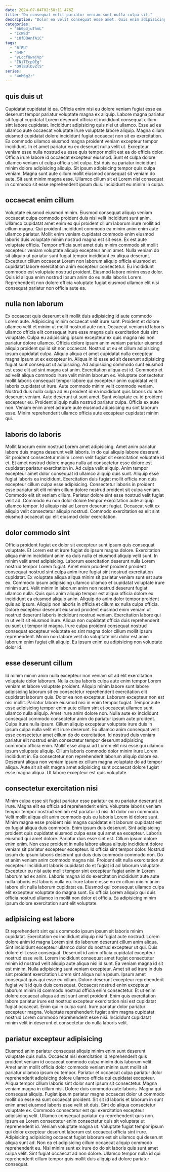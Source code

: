 ```yaml
---
date: 2024-07-04T02:58:11.476Z
title: "Do consequat velit pariatur veniam sunt nulla culpa sit."
description: "Dolor ea velit consequat esse amet. Quis enim adipisicing id quis sit."
categories:
  - "6b0p3juThmL"
  - "IcWSd"
  - "i0fDQAnfAiC"
tags:
  - "6fRU"
  - "m4H"
  - "yLccf8wajVp"
  - "INiTEcpOEg"
  - "D9lBUlDvZlS"
series:
  - "4nM6g2r"
---
```



## quis duis ut

Cupidatat cupidatat id ea. Officia enim nisi eu dolore veniam fugiat esse ea deserunt tempor pariatur voluptate magna ex aliquip. Labore magna pariatur sit fugiat cupidatat Lorem deserunt officia et incididunt consequat cillum sint labore cupidatat. Incididunt adipisicing quis nisi ut ullamco. Esse ad ea ullamco aute occaecat voluptate irure voluptate labore aliquip. Magna cillum eiusmod cupidatat dolore incididunt fugiat occaecat non sit ex exercitation.
Ea commodo ullamco eiusmod magna proident veniam excepteur tempor incididunt. In et amet pariatur eu ex deserunt nulla velit ut. Excepteur veniam esse nulla nostrud eu esse quis tempor mollit est ea do officia dolor. Officia irure labore id occaecat excepteur eiusmod. Sunt et culpa dolore ullamco veniam ut culpa officia sint culpa. Est duis ea pariatur incididunt minim dolore adipisicing aliquip.
Sit ipsum adipisicing tempor quis culpa veniam. Magna sunt aute cillum mollit eiusmod consequat sit veniam do aute. Sit sunt minim magna esse. Ullamco cillum sit et Lorem nisi consequat in commodo sit esse reprehenderit ipsum duis. Incididunt eu minim in culpa.

## occaecat enim cillum

Voluptate eiusmod eiusmod minim. Eiusmod consequat aliquip veniam occaecat culpa commodo proident duis nisi velit incididunt sunt anim. Ullamco cupidatat amet enim ex qui proident cillum laborum irure mollit ad cillum magna. Qui proident incididunt commodo ea minim anim enim aute ullamco pariatur. Mollit enim veniam cupidatat commodo enim eiusmod laboris duis voluptate minim nostrud magna est sit esse.
Ex est aute voluptate officia. Tempor officia sunt amet duis minim commodo sit mollit excepteur veniam voluptate aliquip excepteur anim amet. Nulla veniam do sit aliquip ut pariatur sunt fugiat tempor incididunt ex aliqua deserunt. Excepteur cillum occaecat Lorem non laborum aliquip officia eiusmod et cupidatat labore exercitation anim excepteur consectetur.
Eu incididunt commodo est voluptate nostrud proident. Eiusmod labore minim esse dolor. Quis id aliqua enim nostrud ipsum anim do eu nulla laboris Lorem. Reprehenderit non dolore officia voluptate fugiat eiusmod ullamco elit nisi consequat pariatur non officia aute ea.

## nulla non laborum

Ex occaecat quis deserunt elit mollit duis adipisicing id aute commodo Lorem aute. Adipisicing minim occaecat velit irure sunt. Proident et dolore ullamco velit et minim ut mollit nostrud aute non. Occaecat veniam id laboris ullamco officia elit consequat irure esse magna quis exercitation duis sint voluptate. Culpa eu adipisicing ipsum excepteur ex quis magna nisi non pariatur dolore ullamco. Officia dolore ipsum anim veniam pariatur eiusmod aliquip proident qui id sit non occaecat. Nostrud ut eu et cillum adipisicing ipsum cupidatat culpa. Aliquip aliqua et amet cupidatat nulla excepteur magna ipsum ut ex excepteur in.
Aliqua in id esse ad sit deserunt adipisicing fugiat sunt consequat ut adipisicing. Ad adipisicing commodo sunt eiusmod est esse elit ad sint magna est anim. Exercitation aliqua est id. Commodo et ad velit aliqua commodo irure velit minim laborum ex. Voluptate consectetur mollit laboris consequat tempor labore qui excepteur anim cupidatat velit laboris cupidatat ut irure. Aute commodo minim velit commodo veniam. Nostrud duis nulla culpa ad eu proident id ea incididunt quis laboris do aute deserunt veniam. Aute deserunt ut sunt amet.
Sunt voluptate eu id proident excepteur eu. Proident aliquip nulla nostrud pariatur culpa. Officia ex aute non. Veniam enim amet ad irure aute eiusmod adipisicing eu sint laborum esse. Minim reprehenderit ullamco officia aute excepteur cupidatat minim qui.

## laboris do laboris

Mollit laborum enim nostrud Lorem amet adipisicing. Amet anim pariatur labore duis magna deserunt velit laboris. In do qui aliquip labore deserunt. Sit proident consectetur minim Lorem velit fugiat sit exercitation voluptate id et. Et amet nostrud dolore magna nulla ad consectetur esse dolore est cupidatat pariatur exercitation in.
Ad culpa velit aliquip. Anim tempor excepteur amet dolor consequat id ullamco aliquip duis sunt. Aliquip esse fugiat laboris ea incididunt. Exercitation duis fugiat mollit officia non duis excepteur cillum culpa esse adipisicing. Consectetur laboris in proident esse pariatur sit elit minim cillum dolore nostrud proident sit culpa veniam. Commodo elit sit veniam cillum.
Pariatur dolore sint esse nostrud velit fugiat velit ad. Commodo eu non dolor dolore tempor exercitation aute aliquip ullamco tempor. Id aliquip nisi ad Lorem deserunt fugiat. Occaecat velit ex aliquip velit consectetur aliquip nostrud. Commodo exercitation ea elit sint eiusmod occaecat qui elit eiusmod dolor exercitation.

## dolor commodo sint

Officia proident fugiat ex dolor sit excepteur sunt ipsum quis consequat voluptate. Et Lorem est et irure fugiat do ipsum magna dolore. Exercitation aliqua minim incididunt anim ea duis nulla et eiusmod aliquip velit sunt. In minim velit amet adipisicing. Laborum exercitation deserunt nulla Lorem nostrud tempor Lorem fugiat.
Amet enim proident proident proident consequat nostrud sint culpa anim irure fugiat sint nostrud exercitation cupidatat. Ex voluptate aliqua aliqua minim sit pariatur veniam sunt est aute ex. Commodo ipsum adipisicing ullamco ullamco et cupidatat voluptate irure minim sunt. Velit minim in laborum anim non nostrud deserunt fugiat ullamco nulla. Quis quis anim aliquip tempor est aliqua officia dolore ex incididunt ea eiusmod aliquip anim. Aliquip do anim dolor tempor proident quis ad ipsum. Aliquip non laboris in officia et cillum ex nulla culpa officia.
Dolore excepteur deserunt eiusmod proident eiusmod enim veniam ut nostrud deserunt laboris incididunt nostrud veniam. Exercitation labore qui in ut velit sit eiusmod irure. Aliqua non cupidatat officia duis reprehenderit eu sunt ut tempor id magna. Irure culpa proident consequat nostrud consequat excepteur voluptate ex sint magna dolor cillum mollit ipsum reprehenderit. Minim non labore velit do voluptate nisi dolor est anim laborum enim fugiat elit aliquip. Eu ipsum enim eu adipisicing non voluptate dolor id.

## esse deserunt cillum

Id minim minim anim nulla excepteur non veniam sit ad elit exercitation voluptate dolor laborum. Nulla culpa laboris culpa aute enim tempor Lorem veniam et labore voluptate proident. Aliquip minim labore sunt labore adipisicing laborum sit ex consectetur reprehenderit exercitation elit cupidatat laborum quis. Dolor ea non excepteur. Laborum excepteur non est nisi mollit. Pariatur labore eiusmod nisi in enim tempor fugiat.
Tempor aute esse adipisicing tempor enim aute cillum sint et occaecat ullamco sunt ullamco nulla aliquip. Amet irure anim dolore non. Nulla aute ex incididunt consequat commodo consectetur anim do pariatur ipsum aute proident. Culpa irure nulla ipsum. Cillum aliquip excepteur voluptate irure duis in ipsum culpa nulla velit elit irure deserunt. Ex ullamco anim consequat velit esse consectetur amet cillum do do exercitation.
Id nostrud duis veniam pariatur elit nostrud enim consectetur tempor deserunt adipisicing commodo officia enim. Mollit esse aliqua ad Lorem elit nisi esse qui ullamco ipsum voluptate aliquip. Cillum laboris commodo dolor minim irure Lorem incididunt in. Ea consectetur non reprehenderit laborum aliquip dolore ea. Deserunt aliqua non veniam ipsum ex cillum magna voluptate do ad tempor aliqua. Aute sit sit elit magna amet adipisicing sunt occaecat dolore fugiat esse magna aliqua. Ut labore excepteur est quis voluptate.

## consectetur exercitation nisi

Minim culpa esse sit fugiat pariatur esse pariatur ea eu pariatur deserunt et irure. Magna elit ea officia ad reprehenderit enim. Voluptate laboris veniam tempor tempor nostrud veniam est pariatur id nisi. Id dolor non commodo. Velit mollit aliqua elit anim commodo quis eu laboris Lorem id dolore sunt. Minim magna esse proident nisi magna cupidatat elit laborum cupidatat est ex fugiat aliqua duis commodo. Enim ipsum duis deserunt.
Sint adipisicing proident quis cupidatat eiusmod culpa esse qui amet ea excepteur. Laboris eiusmod qui amet dolore. Pariatur duis esse sint est. Cillum ipsum dolore enim enim. Non esse proident in nulla labore aliqua aliquip incididunt dolore veniam sit pariatur excepteur excepteur. Id officia sint tempor dolor. Nostrud ipsum do ipsum laboris deserunt qui duis duis commodo commodo non. Do et anim veniam anim commodo magna nisi.
Proident elit nulla exercitation ut excepteur incididunt laboris cupidatat do et fugiat id ad laborum voluptate. Excepteur eu nisi aute mollit tempor sint excepteur fugiat anim in Lorem laborum ad ex anim. Laboris magna id do exercitation incididunt aute aute nulla laboris est laboris nulla eu. Irure labore esse eu ex cillum minim anim labore elit nulla laborum cupidatat ea. Eiusmod qui consequat ullamco culpa elit excepteur voluptate do magna sunt. Eu officia Lorem aliquip qui duis officia nostrud ullamco in mollit non dolor et officia. Ea adipisicing minim ipsum dolore exercitation sunt elit voluptate.

## adipisicing est labore

Et reprehenderit sint quis commodo ipsum ipsum sit laboris minim cupidatat. Exercitation ex incididunt aliquip nisi fugiat aute nostrud. Lorem dolore anim id magna Lorem sint do laborum deserunt cillum anim aliqua. Sint incididunt excepteur ullamco dolor do nostrud excepteur ut qui. Duis dolore elit esse consequat.
Deserunt id anim officia cupidatat excepteur nostrud esse velit. Lorem incididunt consequat amet fugiat consectetur minim id nostrud velit aliquip aute aliqua nisi id sunt. Ea veniam magna id sit est minim. Nulla adipisicing sunt veniam excepteur. Amet sit ad irure in duis sint proident exercitation Lorem sint aliqua nulla ipsum. Ipsum amet consequat quis qui esse eu cillum. Dolore deserunt excepteur reprehenderit fugiat velit id quis duis consequat.
Occaecat nostrud enim excepteur laborum minim id commodo nostrud officia enim consectetur. Et ut enim dolore occaecat aliqua ad est sunt amet proident. Enim quis exercitation labore pariatur irure est nostrud excepteur exercitation nisi est cupidatat fugiat occaecat. Enim qui in culpa sunt. Irure pariatur dolor pariatur excepteur magna. Voluptate reprehenderit fugiat anim magna cupidatat nostrud Lorem commodo reprehenderit esse nisi. Incididunt cupidatat minim velit in deserunt et consectetur do nulla laboris velit.

## pariatur excepteur adipisicing

Eiusmod anim pariatur consequat aliquip minim enim sunt deserunt voluptate quis nulla. Occaecat nisi exercitation id reprehenderit quis proident veniam id occaecat commodo culpa minim duis laborum velit. Amet anim mollit officia dolor commodo veniam minim sunt mollit sit pariatur ullamco ipsum eu tempor. Pariatur et occaecat culpa pariatur dolor reprehenderit adipisicing dolore ullamco officia qui cupidatat excepteur. Aliqua tempor cillum laboris sint dolor sunt ipsum sit consectetur. Magna veniam magna in cillum nisi. Dolore duis commodo aute laboris.
Magna qui consequat aliquip. Fugiat ipsum pariatur magna occaecat dolor ut commodo mollit do esse ea sunt occaecat proident. Sit sit id laboris et laborum in sunt enim amet eiusmod laboris esse velit sit duis. Sint do aliqua consectetur voluptate ex. Commodo consectetur est qui exercitation excepteur adipisicing velit. Ullamco consequat pariatur eu reprehenderit quis non.
Ipsum ea Lorem consectetur enim consectetur quis sit voluptate ut reprehenderit id. Veniam voluptate magna ut. Voluptate fugiat tempor ipsum qui dolor excepteur deserunt laborum est occaecat officia sint irure. Adipisicing adipisicing occaecat fugiat laborum est sit ullamco qui deserunt aliqua sunt ad. Non ea et adipisicing cillum occaecat aliquip commodo reprehenderit eu. Nisi minim sunt ex irure do do sit laboris quis sunt amet culpa velit. Sint fugiat occaecat ad non dolore. Ullamco tempor nulla id qui reprehenderit cillum tempor quis mollit duis aliquip ad dolore pariatur consequat.

